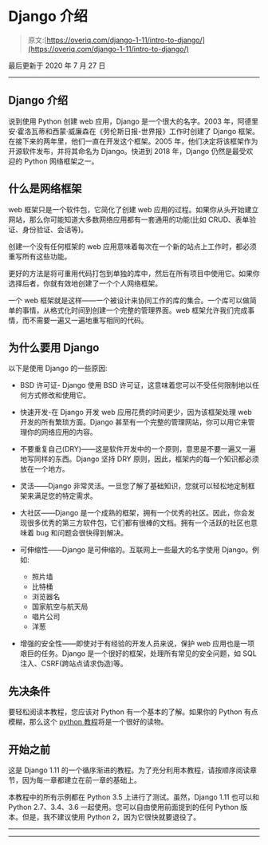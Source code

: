 # Django 介绍

> 原文:[https://overiq.com/django-1-11/intro-to-django/](https://overiq.com/django-1-11/intro-to-django/)

最后更新于 2020 年 7 月 27 日

* * *

## Django 介绍

说到使用 Python 创建 web 应用，Django 是一个很大的名字。2003 年，阿德里安·霍洛瓦蒂和西蒙·威廉森在《劳伦斯日报-世界报》工作时创建了 Django 框架。在接下来的两年里，他们一直在开发这个框架。2005 年，他们决定将该框架作为开源软件发布，并将其命名为 Django。快进到 2018 年，Django 仍然是最受欢迎的 Python 网络框架之一。

## 什么是网络框架

web 框架只是一个软件包，它简化了创建 web 应用的过程。如果你从头开始建立网站，那么你可能知道大多数网络应用都有一套通用的功能(比如 CRUD、表单验证、身份验证、会话等)。

创建一个没有任何框架的 web 应用意味着每次在一个新的站点上工作时，都必须重写所有这些功能。

更好的方法是将可重用代码打包到单独的库中，然后在所有项目中使用它。如果你选择后者，你就有效地创建了一个个人网络框架。

一个 web 框架就是这样——一个被设计来协同工作的库的集合。一个库可以做简单的事情，从格式化时间到创建一个完整的管理界面。web 框架允许我们完成事情，而不需要一遍又一遍地重写相同的代码。

## 为什么要用 Django

以下是使用 Django 的一些原因:

*   BSD 许可证- Django 使用 BSD 许可证，这意味着您可以不受任何限制地以任何方式修改和使用它。

*   快速开发-在 Django 开发 web 应用花费的时间更少，因为该框架处理 web 开发的所有繁琐方面。Django 甚至有一个完整的管理网站，你可以用它来管理你的网络应用的内容。

*   不要重复自己(DRY)——这是软件开发中的一个原则，意思是不要一遍又一遍地写同样的东西。Django 坚持 DRY 原则，因此，框架内的每一个知识都必须放在一个地方。

*   灵活——Django 非常灵活。一旦您了解了基础知识，您就可以轻松地定制框架来满足您的特定需求。

*   大社区——Django 是一个成熟的框架，拥有一个优秀的社区。因此，你会发现很多优秀的第三方软件包，它们都有很棒的文档。拥有一个活跃的社区也意味着 bug 和问题会很快得到解决。

*   可伸缩性——Django 是可伸缩的。互联网上一些最大的名字使用 Django。例如:

    *   照片墙
    *   比特桶
    *   浏览器名
    *   国家航空与航天局
    *   唱片公司
    *   洋葱
*   增强的安全性——即使对于有经验的开发人员来说，保护 web 应用也是一项艰巨的任务。Django 是一个很好的框架，处理所有常见的安全问题，如 SQL 注入、CSRF(跨站点请求伪造)等。

## 先决条件

要轻松阅读本教程，您应该对 Python 有一个基本的了解。如果你的 Python 有点模糊，那么这个 [python 教程](/python-101/intro-to-python/)将是一个很好的读物。

## 开始之前

这是 Django 1.11 的一个循序渐进的教程。为了充分利用本教程，请按顺序阅读章节，因为每一章都建立在前一章的基础上。

本教程中的所有示例都在 Python 3.5 上进行了测试。虽然，Django 1.11 也可以和 Python 2.7、3.4、3.6 一起使用。您可以自由使用前面提到的任何 Python 版本。但是，我不建议使用 Python 2，因为它很快就要退役了。

* * *

* * *